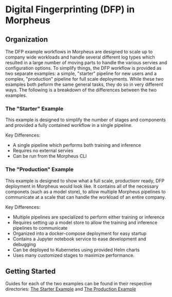<!--
# Copyright (c) 2021-2022, NVIDIA CORPORATION.
#
# Licensed under the Apache License, Version 2.0 (the "License");
# you may not use this file except in compliance with the License.
# You may obtain a copy of the License at
#
#     http://www.apache.org/licenses/LICENSE-2.0
#
# Unless required by applicable law or agreed to in writing, software
# distributed under the License is distributed on an "AS IS" BASIS,
# WITHOUT WARRANTIES OR CONDITIONS OF ANY KIND, either express or implied.
# See the License for the specific language governing permissions and
# limitations under the License.
-->

# Digital Fingerprinting (DFP) in Morpheus

## Organization

The DFP example workflows in Morpheus are designed to scale up to company wide workloads and handle several different log types which resulted in a large number of moving parts to handle the various servies and configuration options. To simplify things, the DFP workflow is provided as two separate examples: a simple, "starter" pipeline for new users and a complex, "production" pipeline for full scale deployments. While these two examples both peform the same general tasks, they do so in very different ways. The following is a breakdown of the differences between the two examples.

### The "Starter" Example

This example is designed to simplify the number of stages and components and provided a fully contained workflow in a single pipeline.

Key Differences:
 * A single pipeline which performs both training and inference
 * Requires no external servies
 * Can be run from the Morpheus CLI


### The "Production" Example

This example is designed to show what a full scale, productionr ready, DFP deployment in Morpheus would look like. It contains all of the necessary componets (such as a model store), to allow multiple Morpheus pipelines to communicate at a scale that can handle the workload of an entire company.

Key Differences:
 * Multiple pipelines are specialized to perform either training or inference
 * Requires setting up a model store to allow the training and inference pipelines to communicate
 * Organized into a docker-compose deployment for easy startup
 * Contains a Jupyter notebook service to ease development and debugging
 * Can be deployed to Kubernetes using provided Helm charts
 * Uses many customized stages to maximize performance.

## Getting Started

Guides for each of the two examples can be found in their respective directories: [The Starter Example](./starter/README.md) and [The Production Example](./production/README.md)
